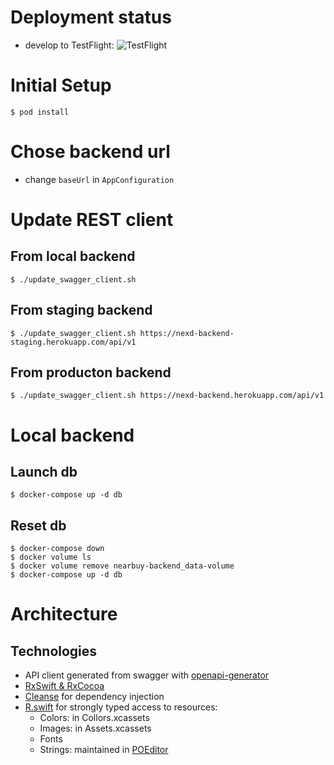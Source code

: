 # Deployment status


- develop to TestFlight: ![TestFlight](https://github.com/NexdApp/nexd-ios/workflows/TestFlight/badge.svg?branch=develop)

# Initial Setup

```
$ pod install
```

# Chose backend url

- change `baseUrl` in `AppConfiguration`

# Update REST client

## From local backend

```
$ ./update_swagger_client.sh
```

## From staging backend

```
$ ./update_swagger_client.sh https://nexd-backend-staging.herokuapp.com/api/v1
```


## From producton backend

```
$ ./update_swagger_client.sh https://nexd-backend.herokuapp.com/api/v1
```

# Local backend

## Launch db

```
$ docker-compose up -d db
```

## Reset db

```
$ docker-compose down
$ docker volume ls
$ docker volume remove nearbuy-backend_data-volume
$ docker-compose up -d db
```

# Architecture

## Technologies

- API client generated from swagger with [openapi-generator](https://openapi-generator.tech/)
- [RxSwift & RxCocoa](https://github.com/ReactiveX/RxSwift)
- [Cleanse](https://github.com/square/Cleanse) for dependency injection
- [R.swift](https://github.com/mac-cain13/R.swift) for strongly typed access to resources:
  - Colors: in Collors.xcassets
  - Images: in Assets.xcassets
  - Fonts
  - Strings: maintained in [POEditor](https://poeditor.com)
